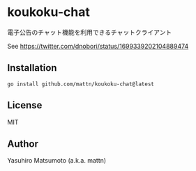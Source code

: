 # koukoku-chat

電子公告のチャット機能を利用できるチャットクライアント

See https://twitter.com/dnobori/status/1699339202104889474

## Installation

```
go install github.com/mattn/koukoku-chat@latest
```

## License

MIT

## Author

Yasuhiro Matsumoto (a.k.a. mattn)
